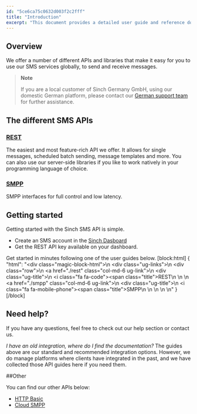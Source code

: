 ```yaml
---
id: "5ce6ca75c0632d003f2c2fff"
title: "Introduction"
excerpt: "This document provides a detailed user guide and reference documentation on the Sinch SMS REST API. Find out more information about our SMS REST API now."
---
```

## Overview

We offer a number of different APIs and libraries that make it easy for you to use our SMS services globally, to send and receive messages.

> **Note**    
>
> If you are a local customer of Sinch Germany GmbH, using our domestic German platform, please contact our [German support team](support-de@sinch.com) for further assistance.

## The different SMS APIs

### [REST](doc:rest) 
The easiest and most feature-rich API we offer. It allows for single messages, scheduled batch sending, message templates and more. You can also use our server-side libraries if you like to work natively in your programming language of choice. 

### [SMPP](doc:smpp)
SMPP interfaces for full control and low latency. 

## Getting started
Getting started with the Sinch SMS API is simple.
- Create an SMS account in the [Sinch Dasboard](https://dashboard.sinch.com/#/signup "Sinch Dasboard")
- Get the REST API key available on your dashboard.

Get started in minutes following one of the user guides below.
[block:html]
{
  "html": "<div class=\"magic-block-html\">\n    <div class=\"ug-links\">\n     <div class=\"row\">\n       <a href=\"./rest\" class=\"col-md-6 ug-link\">\n         <div class=\"ug-title\">\n           <i class=\"fa fa-code\"></i><span class=\"title\">REST</span>\n         </div>\n       </a>\n       <a href=\"./smpp\" class=\"col-md-6 ug-link\">\n         <div class=\"ug-title\">\n           <i class=\"fa fa-mobile-phone\"></i><span class=\"title\">SMPP</span>\n         </div>\n       </a>\n     </div>\n   </div>\n</div>"
}
[/block]
## Need help?
If you have any questions, feel free to check out our help section or contact us.

_I have an old integration, where do I find the documentation?_
The guides above are our standard and recommended integration options. However, we do manage platforms where clients have integrated in the past, and we have collected those API guides here if you need them.

##Other

You can find our other APIs below:

- [HTTP Basic](doc:http-basic) 
- [Cloud SMPP](doc:cloud-smpp)